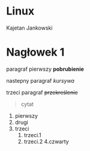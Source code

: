 # Linux
Kajetan Jankowski
# Nagłowek 1
  paragraf pierwszy
**pobrubienie**

  nastepny paragraf
*kursywa*


  trzeci paragraf
<strike>przekreślenie</strike>

>cytat


1. pierwszy
2. drugi
3. trzeci
    1. trzeci.1
    2. trzeci.2
4.czwarty
